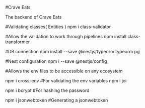 #Crave Eats

The backend of Crave Eats

<!-- Git code -->

<!-- NPM Packages needed to build this project -->

#Validating classes( Entities )
npm i class-validator

#Allow the validation to work through pipelines
npm install class-transformer

#DB connection
npm install --save @nestjs/typeorm typeorm pg

#Nest configuration
npm i --save @nestjs/config

#Allows the env files to be accessible on any ecosystem

npm i cross-env
#For validating the env variables
npm i joi

npm i bcrypt
#For hashing the password

npm i jsonwebtoken
#Generating a jsonwebtoken
